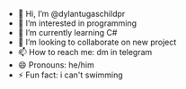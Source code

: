 - 👋 Hi, I’m @dylantugaschildpr
- 👀 I’m interested in programming
- 🌱 I’m currently learning C#
- 💞️ I’m looking to collaborate on new project
- 📫 How to reach me: dm in telegram
- 😄 Pronouns: he/him
- ⚡ Fun fact: i can't swimming

<!---
dylantugaschildpr/dylantugaschildpr is a ✨ special ✨ repository because its `README.md` (this file) appears on your GitHub profile.
You can click the Preview link to take a look at your changes.
--->
